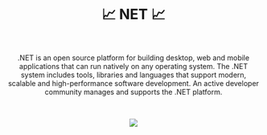 <br>
  <h1 align="center">📈 NET 📈</h1>
<br>

<p align="center">
  .NET is an open source platform for building desktop, web and mobile applications that can run natively on any operating system. The .NET system includes tools, libraries and languages that support modern, scalable and high-performance software development. An active developer community manages and supports the .NET platform.
</p>

<br>

<p align="center">
  <img src="https://user-images.githubusercontent.com/59760485/196750288-a8397ae6-7fdc-4cec-aed4-08c3b308f96a.png">
</p>

 
